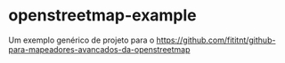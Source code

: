 # openstreetmap-example
Um exemplo genérico de projeto para o https://github.com/fititnt/github-para-mapeadores-avancados-da-openstreetmap

